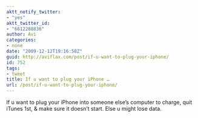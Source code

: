 ```yaml
---
aktt_notify_twitter:
- "yes"
aktt_twitter_id:
- "6612288836"
author: Avi
categories:
- none
date: "2009-12-12T19:16:58Z"
guid: http://aviflax.com/post/if-u-want-to-plug-your-iphone/
id: 752
tags:
- tweet
title: If u want to plug your iPhone …
url: /post/if-u-want-to-plug-your-iphone/
---
```

If u want to plug your iPhone into someone else&#8217;s computer to charge, quit iTunes 1st, & make sure it doesn&#8217;t start. Else u might lose data.